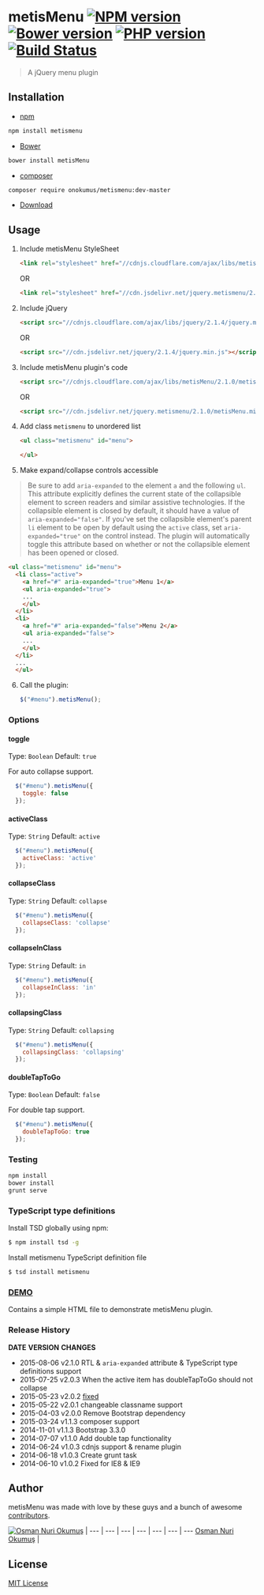 # metisMenu [![NPM version](https://badge.fury.io/js/metismenu.svg)](http://badge.fury.io/js/metismenu) [![Bower version](https://badge.fury.io/bo/metisMenu.svg)](http://badge.fury.io/bo/metisMenu) [![PHP version](https://badge.fury.io/ph/onokumus%2Fmetismenu.svg)](http://badge.fury.io/ph/onokumus%2Fmetismenu) [![Build Status](https://secure.travis-ci.org/onokumus/metisMenu.svg?branch=master)](https://travis-ci.org/onokumus/metisMenu)

> A jQuery menu plugin


## Installation

* [npm](http://npmjs.org/)

```bash
npm install metismenu
```

* [Bower](http://bower.io)

```bash
bower install metisMenu
```

* [composer](https://getcomposer.org/)

```bash
composer require onokumus/metismenu:dev-master
```

* [Download](https://github.com/onokumus/metisMenu/archive/master.zip)

## Usage

1. Include metisMenu StyleSheet

    ```html
    <link rel="stylesheet" href="//cdnjs.cloudflare.com/ajax/libs/metisMenu/2.1.0/metisMenu.min.css">
    ```
    OR
    ```html
    <link rel="stylesheet" href="//cdn.jsdelivr.net/jquery.metismenu/2.1.0/metisMenu.min.css">
    ```

2. Include jQuery

    ```html
    <script src="//cdnjs.cloudflare.com/ajax/libs/jquery/2.1.4/jquery.min.js"></script>
    ```
    OR
    ```html
    <script src="//cdn.jsdelivr.net/jquery/2.1.4/jquery.min.js"></script>
    ```

3. Include metisMenu plugin's code

    ```html
    <script src="//cdnjs.cloudflare.com/ajax/libs/metisMenu/2.1.0/metisMenu.min.js"></script>
    ```
    OR
    ```html
    <script src="//cdn.jsdelivr.net/jquery.metismenu/2.1.0/metisMenu.min.js"></script>
    ```

4. Add class `metismenu` to unordered list

    ```html
    <ul class="metismenu" id="menu">

    </ul>
    ```
5. Make expand/collapse controls accessible

  > Be sure to add `aria-expanded` to the element `a` and the following `ul`. This attribute explicitly defines the current state of the collapsible element to screen readers and similar assistive technologies. If the collapsible element is closed by default, it should have a value of `aria-expanded="false"`. If you've set the collapsible element's parent `li` element to be open by default using the `active` class, set `aria-expanded="true"` on the control instead. The plugin will automatically toggle this attribute based on whether or not the collapsible element has been opened or closed.

  ```html
  <ul class="metismenu" id="menu">
    <li class="active">
      <a href="#" aria-expanded="true">Menu 1</a>
      <ul aria-expanded="true">
      ...
      </ul>
    </li>
    <li>
      <a href="#" aria-expanded="false">Menu 2</a>
      <ul aria-expanded="false">
      ...
      </ul>
    </li>
    ...
    </ul>
  ```

6. Call the plugin:

    ```javascript
    $("#menu").metisMenu();
    ```

### Options

#### toggle
Type: `Boolean`
Default: `true`

For auto collapse support.

```javascript
  $("#menu").metisMenu({
    toggle: false
  });
```

#### activeClass
Type: `String`
Default: `active`


```javascript
  $("#menu").metisMenu({
    activeClass: 'active'
  });
```

#### collapseClass
Type: `String`
Default: `collapse`


```javascript
  $("#menu").metisMenu({
    collapseClass: 'collapse'
  });
```

#### collapseInClass
Type: `String`
Default: `in`


```javascript
  $("#menu").metisMenu({
    collapseInClass: 'in'
  });
```


#### collapsingClass
Type: `String`
Default: `collapsing`


```javascript
  $("#menu").metisMenu({
    collapsingClass: 'collapsing'
  });
```

#### doubleTapToGo
Type: `Boolean`
Default: `false`

For double tap support.

```javascript
  $("#menu").metisMenu({
    doubleTapToGo: true
  });
```

### Testing
```bash
npm install
bower install
grunt serve
```

### TypeScript type definitions

Install TSD globally using npm:
```bash
$ npm install tsd -g
```

Install metismenu TypeScript definition file
```bash
$ tsd install metismenu
```


### [DEMO](http://mm.onokumus.com)

Contains a simple HTML file to demonstrate metisMenu plugin.

### Release History
**DATE**       **VERSION**   **CHANGES**
* 2015-08-06   v2.1.0        RTL & `aria-expanded` attribute & TypeScript type definitions support
* 2015-07-25   v2.0.3        When the active item has doubleTapToGo should not collapse
* 2015-05-23   v2.0.2        [fixed](https://github.com/onokumus/metisMenu/issues/34#issuecomment-104656754)
* 2015-05-22   v2.0.1        changeable classname support
* 2015-04-03   v2.0.0        Remove Bootstrap dependency
* 2015-03-24   v1.1.3        composer support
* 2014-11-01   v1.1.3        Bootstrap 3.3.0
* 2014-07-07   v1.1.0	       Add double tap functionality
* 2014-06-24   v1.0.3	       cdnjs support & rename plugin
* 2014-06-18   v1.0.3        Create grunt task
* 2014-06-10   v1.0.2        Fixed for IE8 & IE9


## Author

metisMenu was made with love by these guys and a bunch of awesome [contributors](https://github.com/onokumus/metisMenu/graphs/contributors).

[![Osman Nuri Okumuş](https://0.gravatar.com/avatar/4fa374411129d6f574c33e4753ec402e?s=70)](http://onokumus.com) |
--- | --- | --- | --- | --- | --- | ---
[Osman Nuri Okumuş](http://onokumus.com) |


## License

[MIT License](https://github.com/onokumus/metisMenu/blob/master/LICENSE)
